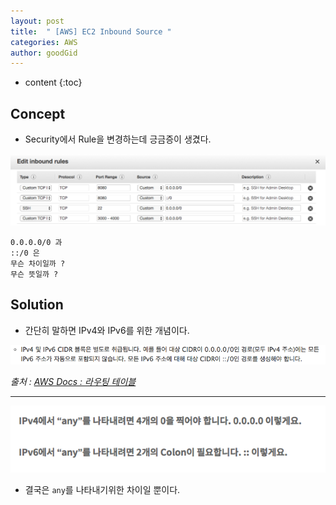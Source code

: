 ```yaml
---
layout: post
title:  " [AWS] EC2 Inbound Source "
categories: AWS
author: goodGid
---
```

* content
{:toc}

## Concept

* Security에서 Rule을 변경하는데 긍금증이 생겼다.

![](/assets/img/aws/ec2_inbound_source_1.png)


```
0.0.0.0/0 과
::/0 은
무슨 차이일까 ?
무슨 뜻일까 ?
```

## Solution

* 간단히 말하면 IPv4와 IPv6를 위한 개념이다.

![](/assets/img/aws/ec2_inbound_source_2.png)

*출처 : [AWS Docs : 라우팅 테이블](http://docs.aws.amazon.com/ko_kr/AmazonVPC/latest/UserGuide/VPC_Route_Tables.html)*




---


![](/assets/img/aws/ec2_inbound_source_3.png)

* 결국은 `any`를 나타내기위한 차이일 뿐이다. 